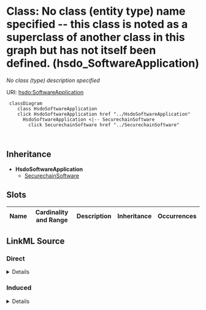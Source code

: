 

# Class: No class (entity type) name specified -- this class is noted as a superclass of another class in this graph but has not itself been defined. (hsdo_SoftwareApplication)


_No class (type) description specified_







URI: [hsdo:SoftwareApplication](http://schema.org/SoftwareApplication)






```mermaid
 classDiagram
    class HsdoSoftwareApplication
    click HsdoSoftwareApplication href "../HsdoSoftwareApplication"
      HsdoSoftwareApplication <|-- SecurechainSoftware
        click SecurechainSoftware href "../SecurechainSoftware"
      
      
```





## Inheritance
* **HsdoSoftwareApplication**
    * [SecurechainSoftware](../classes/SecurechainSoftware.md)



## Slots

| Name | Cardinality and Range | Description | Inheritance | Occurrences |
| ---  | --- | --- | --- | --- |














## LinkML Source

<!-- TODO: investigate https://stackoverflow.com/questions/37606292/how-to-create-tabbed-code-blocks-in-mkdocs-or-sphinx -->

### Direct

<details>

```yaml
name: hsdo_SoftwareApplication
conforms_to: No schema conformance document specified
description: No class (type) description specified
title: No class (entity type) name specified -- this class is noted as a superclass
  of another class in this graph but has not itself been defined.
from_schema: secure-chain-kg
rank: 1000
class_uri: hsdo:SoftwareApplication

```
</details>

### Induced

<details>

```yaml
name: hsdo_SoftwareApplication
conforms_to: No schema conformance document specified
description: No class (type) description specified
title: No class (entity type) name specified -- this class is noted as a superclass
  of another class in this graph but has not itself been defined.
from_schema: secure-chain-kg
rank: 1000
class_uri: hsdo:SoftwareApplication

```
</details>
